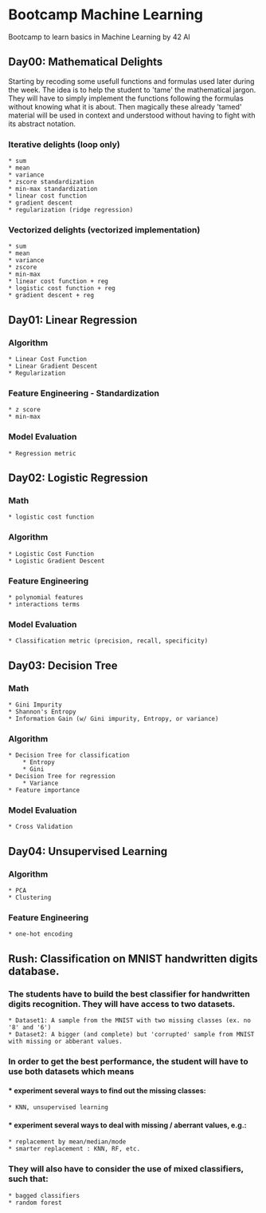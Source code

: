 # Bootcamp Machine Learning
Bootcamp to learn basics in Machine Learning by 42 AI

## Day00: Mathematical Delights
Starting by recoding some usefull functions and formulas used later during the week. 
The idea is to help the student to 'tame' the mathematical jargon. 
They will have to simply implement the functions following the formulas without knowing what it is about. 
Then magically these already 'tamed' material will be used in context and understood without having to fight with its abstract notation.

### Iterative delights (loop only)
	* sum
	* mean
	* variance
	* zscore standardization
	* min-max standardization
	* linear cost function
	* gradient descent
	* regularization (ridge regression)
### Vectorized delights (vectorized implementation)
 	* sum
	* mean
	* variance
	* zscore
	* min-max
	* linear cost function + reg
	* logistic cost function + reg
	* gradient descent + reg

## Day01: Linear Regression
### Algorithm
	* Linear Cost Function
	* Linear Gradient Descent
	* Regularization
### Feature Engineering - Standardization
	* z score
	* min-max
### Model Evaluation
	* Regression metric


## Day02: Logistic Regression
### Math
	* logistic cost function
### Algorithm
	* Logistic Cost Function
	* Logistic Gradient Descent
### Feature Engineering
	* polynomial features
	* interactions terms
### Model Evaluation
	* Classification metric (precision, recall, specificity)


## Day03: Decision Tree
### Math
    * Gini Impurity
	* Shannon's Entropy
	* Information Gain (w/ Gini impurity, Entropy, or variance)
### Algorithm
	* Decision Tree for classification
		* Entropy
		* Gini
	* Decision Tree for regression
		* Variance
	* Feature importance
### Model Evaluation
	* Cross Validation


## Day04: Unsupervised Learning
### Algorithm
	* PCA
	* Clustering
### Feature Engineering
	* one-hot encoding


## Rush: Classification on MNIST handwritten digits database.
### The students have to build the best classifier for handwritten digits recognition. They will have access to two datasets.
	* Dataset1: A sample from the MNIST with two missing classes (ex. no '8' and '6')  
	* Dataset2: A bigger (and complete) but 'corrupted' sample from MNIST with missing or abberant values.

### In order to get the best performance, the student will have to use both datasets which means

#### * experiment several ways to find out the missing classes:
	* KNN, unsupervised learning
#### * experiment several ways to deal with missing / aberrant values, e.g.: 
	* replacement by mean/median/mode
	* smarter replacement : KNN, RF, etc.

### They will also have to consider the use of  mixed classifiers, such that:
	* bagged classifiers 
	* random forest

